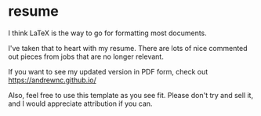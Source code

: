 # resume

I think LaTeX is the way to go for formatting most documents. 

I've taken that to heart with my resume. There are lots of nice commented out pieces from jobs that are no longer relevant.

If you want to see my updated version in PDF form, check out https://andrewnc.github.io/

Also, feel free to use this template as you see fit. Please don't try and sell it, and I would appreciate attribution if you can. 
